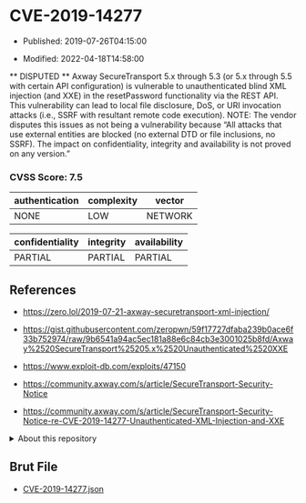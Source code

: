 # CVE-2019-14277

- Published: 2019-07-26T04:15:00

- Modified: 2022-04-18T14:58:00

** DISPUTED ** Axway SecureTransport 5.x through 5.3 (or 5.x through 5.5 with certain API configuration) is vulnerable to unauthenticated blind XML injection (and XXE) in the resetPassword functionality via the REST API. This vulnerability can lead to local file disclosure, DoS, or URI invocation attacks (i.e., SSRF with resultant remote code execution). NOTE: The vendor disputes this issues as not being a vulnerability because “All attacks that use external entities are blocked (no external DTD or file inclusions, no SSRF). The impact on confidentiality, integrity and availability is not proved on any version.”

### CVSS Score: **7.5**

| authentication | complexity | vector |
| --- | --- | --- |
| NONE | LOW | NETWORK |

| confidentiality | integrity | availability |
| --- | --- | --- |
| PARTIAL | PARTIAL | PARTIAL |

## References

* https://zero.lol/2019-07-21-axway-securetransport-xml-injection/

* https://gist.githubusercontent.com/zeropwn/59f17727dfaba239b0ace6f33b752974/raw/9b6541a94ac5ec181a88e6c84cb3e3001025b8fd/Axway%2520SecureTransport%25205.x%2520Unauthenticated%2520XXE

* https://www.exploit-db.com/exploits/47150

* https://community.axway.com/s/article/SecureTransport-Security-Notice

* https://community.axway.com/s/article/SecureTransport-Security-Notice-re-CVE-2019-14277-Unauthenticated-XML-Injection-and-XXE

<details>
<summary>About this repository</summary> 

  This repository is part of the project [Live Hack CVE](https://github.com/Live-Hack-CVE). Main website can be found [www.live-hack.org](https://www.live-hack.org) 
  
  Made by [Sn0wAlice](https://github.com/Sn0wAlice) for the people that care about security and need to have a feed of the latest CVEs. Hope you enjoy it, don't forget to star the repo and follow me on [Twitter](https://twitter.com/Sn0wAlice) and [Github](https://github.com/Sn0wAlice). And that is my [personnal website](https://www.alice-snow.me/)

  - [Home Page](https://github.com/Live-Hack-CVE)
  - [Framework](https://github.com/Live-Hack-CVE/cve-framework)
  - [CVE database](https://github.com/Live-Hack-CVE/full_database)
  - [Changelog](https://github.com/Live-Hack-CVE/Changelog)
</details>

## Brut File

* [CVE-2019-14277.json](https://raw.githubusercontent.com/Live-Hack-CVE/full_database/main/cves/2019/CVE-2019-14277.json)

